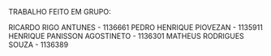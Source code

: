 TRABALHO FEITO EM GRUPO:

RICARDO RIGO ANTUNES - 1136661
PEDRO HENRIQUE PIOVEZAN - 1135911
HENRIQUE PANISSON AGOSTINETO - 1136301
MATHEUS RODRIGUES SOUZA - 1136389
